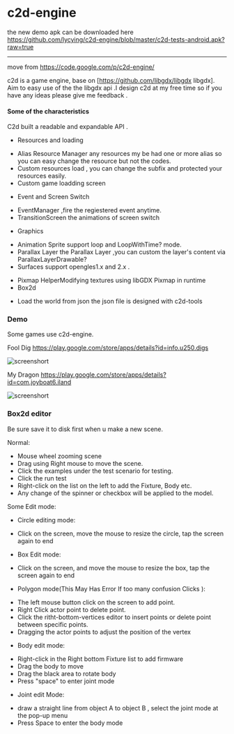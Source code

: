 c2d-engine
==========

the new demo apk can be downloaded here https://github.com/lycying/c2d-engine/blob/master/c2d-tests-android.apk?raw=true
__________

move from https://code.google.com/p/c2d-engine/

c2d is a game engine, base on [https://github.com/libgdx/libgdx libgdx].  Aim to easy use of the the libgdx api .I design c2d at my free time so if you have any ideas please give me feedback . 
#### Some of the characteristics
C2d built a readable and expandable API . 
 
* Resources and loading
 - Alias Resource Manager any resources my be had one or more alias so you can easy change the resource but not the codes.
 - Custom resources load , you can change the subfix and protected your resources easily.
 - Custom game loadding screen
* Event and Screen Switch
 - EventManager ,fire the regiestered event anytime.
 - TransitionScreen the animations of screen switch
* Graphics
 - Animation Sprite support loop and LoopWithTime? mode.
 - Parallax Layer the Parallax Layer ,you can custom the layer's content via ParallaxLayerDrawable?
 - Surfaces support opengles1.x and 2.x .
* Pixmap HelperModifying textures using libGDX Pixmap in runtime
* Box2d
 - Load the world from json the json file is designed with c2d-tools


### Demo
Some games use c2d-engine.

Fool Dig
https://play.google.com/store/apps/details?id=info.u250.digs

![screenshort](https://lh3.ggpht.com/nLj_-YjGajv0_h4jhS_8hn05klB0QCjqjzfmoa95TABV-kgvFeR5Gaf1M5iyimAj1uE=h310)

My Dragon
https://play.google.com/store/apps/details?id=com.joyboat6.iland

![screenshort](https://lh3.ggpht.com/nVyf0i77YCnphOslQnTW4B865W_Ez0E2GEsYUAq76S2tHlnd3YeVpFmGL29AtUnL6A=h310)


### Box2d editor
Be sure save it to disk first when u make a new scene. 

Normal:
* Mouse wheel zooming scene
* Drag using Right mouse to move the scene.
* Click the examples under the test scenario for testing.
* Click the run test
* Right-click on the list on the left to add the Fixture, Body etc.
* Any change of the spinner or checkbox will be applied to the model.


Some Edit mode:
* Circle editing mode:
 - Click on the screen, move the mouse to resize the circle, tap the screen again to end
* Box Edit mode:
 - Click on the screen, and move the mouse to resize the box, tap the screen again to end
* Polygon mode(This May Has Error If too many confusion Clicks ):
 - The left mouse button click on the screen to add point.
 - Right Click actor point to delete point.
 - Click the ritht-bottom-vertices editor to  insert points  or delete point between specific points.
 - Dragging the actor points to adjust the position of the vertex
* Body edit mode:
 - Right-click in the Right bottom Fixture list to add firmware
 - Drag the body to move
 - Drag the black area to rotate body
 - Press "space" to enter joint mode
* Joint edit Mode:
 -  draw a straight line from object A to object B ,  select the joint mode at the pop-up menu
 -  Press Space to enter the body  mode 
